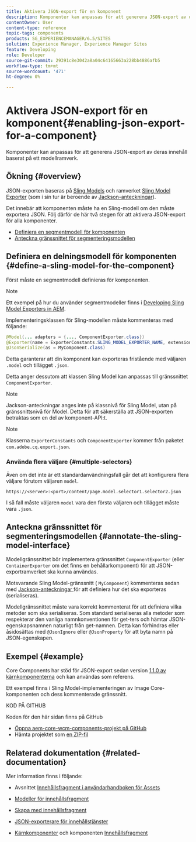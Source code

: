 ```yaml
---
title: Aktivera JSON-export för en komponent
description: Komponenter kan anpassas för att generera JSON-export av deras innehåll baserat på ett modellramverk.
contentOwner: User
content-type: reference
topic-tags: components
products: SG_EXPERIENCEMANAGER/6.5/SITES
solution: Experience Manager, Experience Manager Sites
feature: Developing
role: Developer
source-git-commit: 29391c8e3042a8a04c64165663a228bb4886afb5
workflow-type: tm+mt
source-wordcount: '471'
ht-degree: 0%

---
```


# Aktivera JSON-export för en komponent{#enabling-json-export-for-a-component}

Komponenter kan anpassas för att generera JSON-export av deras innehåll baserat på ett modellramverk.

## Ökning {#overview}

JSON-exporten baseras på [Sling Models](https://sling.apache.org/documentation/bundles/models.html) och ramverket [Sling Model Exporter](https://sling.apache.org/documentation/bundles/models.html#exporter-framework-since-130) (som i sin tur är beroende av [Jackson-anteckningar](https://github.com/FasterXML/jackson-annotations/wiki/Jackson-Annotations)).

Det innebär att komponenten måste ha en Sling-modell om den måste exportera JSON. Följ därför de här två stegen för att aktivera JSON-export för alla komponenter.

* [Definiera en segmentmodell för komponenten](/help/sites-developing/json-exporter-components.md#define-a-sling-model-for-the-component)
* [Anteckna gränssnittet för segmenteringsmodellen](#annotate-the-sling-model-interface)

## Definiera en delningsmodell för komponenten {#define-a-sling-model-for-the-component}

Först måste en segmentmodell definieras för komponenten.

>[!NOTE]
>
>Ett exempel på hur du använder segmentmodeller finns i [Developing Sling Model Exporters in AEM](https://experienceleague.adobe.com/docs/experience-manager-learn/foundation/development/develop-sling-model-exporter.html).

Implementeringsklassen för Sling-modellen måste kommenteras med följande:

```java
@Model(... adapters = {..., ComponentExporter.class})
@Exporter(name = ExporterConstants.SLING_MODEL_EXPORTER_NAME, extensions = ExporterConstants.SLING_MODEL_EXTENSION)
@JsonSerialize(as = MyComponent.class)
```

Detta garanterar att din komponent kan exporteras fristående med väljaren `.model` och tillägget `.json`.

Detta anger dessutom att klassen Sling Model kan anpassas till gränssnittet `ComponentExporter`.

>[!NOTE]
>
>Jackson-anteckningar anges inte på klassnivå för Sling Model, utan på gränssnittsnivå för Model. Detta för att säkerställa att JSON-exporten betraktas som en del av komponent-API:t.

>[!NOTE]
>
>Klasserna `ExporterConstants` och `ComponentExporter` kommer från paketet `com.adobe.cq.export.json`.

### Använda flera väljare {#multiple-selectors}

Även om det inte är ett standardanvändningsfall går det att konfigurera flera väljare förutom väljaren `model`.

```
https://<server>:<port>/content/page.model.selector1.selector2.json
```

I så fall måste väljaren `model` vara den första väljaren och tillägget måste vara `.json`.

## Anteckna gränssnittet för segmenteringsmodellen {#annotate-the-sling-model-interface}

Modellgränssnittet bör implementera gränssnittet `ComponentExporter` (eller `ContainerExporter` om det finns en behållarkomponent) för att JSON-exportramverket ska kunna användas.

Motsvarande Sling Model-gränssnitt ( `MyComponent`) kommenteras sedan med [ Jackson-anteckningar ](https://github.com/FasterXML/jackson-annotations/wiki/Jackson-Annotations) för att definiera hur det ska exporteras (serialiseras).

Modellgränssnittet måste vara korrekt kommenterat för att definiera vilka metoder som ska serialiseras. Som standard serialiseras alla metoder som respekterar den vanliga namnkonventionen för get-ters och hämtar JSON-egenskapsnamnen naturligt från get-namnen. Detta kan förhindras eller åsidosättas med `@JsonIgnore` eller `@JsonProperty` för att byta namn på JSON-egenskapen.

## Exempel {#example}

Core Components har stöd för JSON-export sedan version [1.1.0 av kärnkomponenterna](https://experienceleague.adobe.com/docs/experience-manager-core-components/using/introduction.html) och kan användas som referens.

Ett exempel finns i Sling Model-implementeringen av Image Core-komponenten och dess kommenterade gränssnitt.

KOD PÅ GITHUB

Koden för den här sidan finns på GitHub

* [Öppna aem-core-wcm-components-projekt på GitHub](https://github.com/Adobe-Marketing-Cloud/aem-core-wcm-components)
* Hämta projektet som [en ZIP-fil](https://github.com/Adobe-Marketing-Cloud/aem-core-wcm-components/archive/master.zip)

## Relaterad dokumentation {#related-documentation}

Mer information finns i följande:

* Avsnittet [Innehållsfragment i användarhandboken för Assets](https://helpx.adobe.com/experience-manager/6-4/assets/user-guide.html?topic=/experience-manager/6-4/assets/morehelp/content-fragments.ug.js)

* [Modeller för innehållsfragment](/help/assets/content-fragments/content-fragments-models.md)
* [Skapa med innehållsfragment](/help/sites-authoring/content-fragments.md)
* [JSON-exporterare för innehållstjänster](/help/sites-developing/json-exporter.md)
* [Kärnkomponenter](https://experienceleague.adobe.com/docs/experience-manager-core-components/using/introduction.html) och komponenten [Innehållsfragment](https://helpx.adobe.com/experience-manager/core-components/using/content-fragment-component.html)
